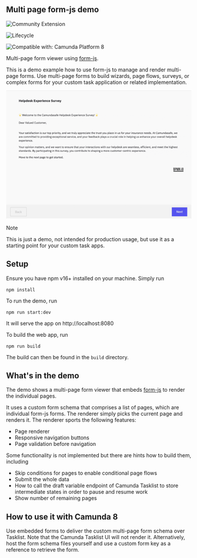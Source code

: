 Multi page form-js demo
---

![Community Extension](https://img.shields.io/badge/Community%20Extension-An%20open%20source%20community%20maintained%20project-FF4700)

![Lifecycle](https://img.shields.io/badge/Lifecycle-Proof%20Of%20Concept-brightgreen)

![Compatible with: Camunda Platform 8](https://img.shields.io/badge/Compatible%20with-Camunda%20Platform%208-0072Ce)

Multi-page form viewer using [form-js](https://github.com/bpmn-io/form-js/). 

This is a demo example how to use form-js to manage and render multi-page forms. Use multi-page forms to build wizards, page flows, surveys, or complex forms for your custom task application or related implementation.

![Screencast](screencast.gif)

> [!NOTE]  
> This is just a demo, not intended for production usage, but use it as a starting point for your custom task apps.

## Setup

Ensure you have npm v16+ installed on your machine. Simply run

```
npm install
```

To run the demo, run

```
npm run start:dev
```

It will serve the app on http://localhost:8080

To build the web app, run

```
npm run build
```

The build can then be found in the `build` directory.

## What's in the demo

The demo shows a multi-page form viewer that embeds [form-js](https://github.com/bpmn-io/form-js/) to render the individual pages. 

It uses a custom form schema that comprises a list of pages, which are individual form-js forms. The renderer simply picks the current page and renders it. The renderer sports the following features:

- Page renderer
- Responsive navigation buttons
- Page validation before navigation

Some functionality is not implemented but there are hints how to build them, including

- Skip conditions for pages to enable conditional page flows
- Submit the whole data
- How to call the draft variable endpoint of Camunda Tasklist to store intermediate states in order to pause and resume work
- Show number of remaining pages

## How to use it with Camunda 8
Use embedded forms to deliver the custom multi-page form schema over Tasklist. Note that the Camunda Tasklist UI will not render it. 
Alternatively, host the form schema files  yourself and use a custom form key as a reference to retrieve the form.
